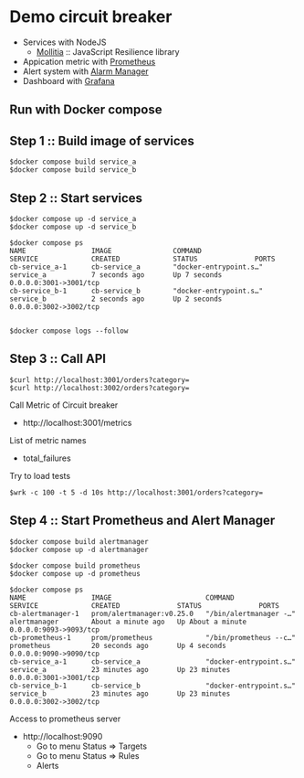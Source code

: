 # Demo circuit breaker
* Services with NodeJS
  * [Mollitia](https://genesys.github.io/mollitia/) :: JavaScript Resilience library
* Appication metric with [Prometheus](https://prometheus.io/)
* Alert system with [Alarm Manager](https://prometheus.io/docs/alerting/latest/alertmanager/)
* Dashboard with [Grafana](https://grafana.com/)

## Run with Docker compose

## Step 1 :: Build image of services
```
$docker compose build service_a
$docker compose build service_b
```

## Step 2 :: Start services
```
$docker compose up -d service_a
$docker compose up -d service_b

$docker compose ps
NAME                IMAGE               COMMAND                  SERVICE             CREATED             STATUS              PORTS
cb-service_a-1      cb-service_a        "docker-entrypoint.s…"   service_a           7 seconds ago       Up 7 seconds        0.0.0.0:3001->3001/tcp
cb-service_b-1      cb-service_b        "docker-entrypoint.s…"   service_b           2 seconds ago       Up 2 seconds        0.0.0.0:3002->3002/tcp


$docker compose logs --follow
```

## Step 3 :: Call API
```
$curl http://localhost:3001/orders?category=
$curl http://localhost:3002/orders?category=
```

Call Metric of Circuit breaker
* http://localhost:3001/metrics

List of metric names
* total_failures


Try to load tests
```
$wrk -c 100 -t 5 -d 10s http://localhost:3001/orders?category=
```


## Step 4 :: Start Prometheus and Alert Manager
```
$docker compose build alertmanager
$docker compose up -d alertmanager

$docker compose build prometheus
$docker compose up -d prometheus

$docker compose ps
NAME                IMAGE                       COMMAND                  SERVICE             CREATED              STATUS              PORTS
cb-alertmanager-1   prom/alertmanager:v0.25.0   "/bin/alertmanager -…"   alertmanager        About a minute ago   Up About a minute   0.0.0.0:9093->9093/tcp
cb-prometheus-1     prom/prometheus             "/bin/prometheus --c…"   prometheus          20 seconds ago       Up 4 seconds        0.0.0.0:9090->9090/tcp
cb-service_a-1      cb-service_a                "docker-entrypoint.s…"   service_a           23 minutes ago       Up 23 minutes       0.0.0.0:3001->3001/tcp
cb-service_b-1      cb-service_b                "docker-entrypoint.s…"   service_b           23 minutes ago       Up 23 minutes       0.0.0.0:3002->3002/tcp
```

Access to prometheus server
* http://localhost:9090
  * Go to menu Status => Targets
  * Go to menu Status => Rules
  * Alerts

